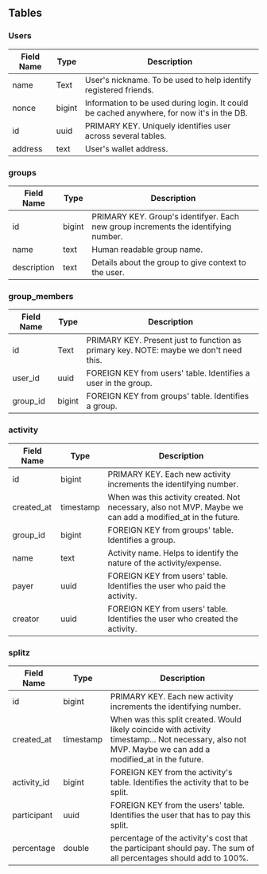 ## Tables

### Users

| Field Name | Type | Description |
|---|---|---|
| name | Text | User's nickname. To be used to help identify registered friends. |
| nonce | bigint | Information to be used during login. It could be cached anywhere, for now it's in the DB. |
| id | uuid | PRIMARY KEY. Uniquely identifies user across several tables. |
| address | text | User's wallet address. |


### groups

| Field Name | Type | Description |
|---|---|---|
| id | bigint | PRIMARY KEY. Group's identifyer. Each new group increments the identifying number. |
| name | text | Human readable group name. |
| description | text | Details about the group to give context to the user. |


### group_members

| Field Name | Type | Description |
|---|---|---|
| id | Text | PRIMARY KEY. Present just to function as primary key. NOTE: maybe we don't need this. |
| user_id | uuid | FOREIGN KEY from users' table. Identifies a user in the group. |
| group_id | bigint | FOREIGN KEY from groups' table. Identifies a group. |


### activity

| Field Name | Type | Description |
|---|---|---|
| id | bigint | PRIMARY KEY. Each new activity increments the identifying number. |
| created_at | timestamp | When was this activity created. Not necessary, also not MVP. Maybe we can add a modified_at in the future. |
| group_id | bigint | FOREIGN KEY from groups' table. Identifies a group. |
| name | text | Activity name. Helps to identify the nature of the activity/expense. |
| payer | uuid | FOREIGN KEY from users' table. Identifies the user who paid the activity. |
| creator | uuid | FOREIGN KEY from users' table. Identifies the user who created the activity. |


### splitz

| Field Name | Type | Description |
|---|---|---|
| id | bigint | PRIMARY KEY. Each new activity increments the identifying number. |
| created_at | timestamp | When was this split created. Would likely coincide with activity timestamp... Not necessary, also not MVP. Maybe we can add a modified_at in the future. |
| activity_id | bigint | FOREIGN KEY from the activity's table. Identifies the activity that to be split. |
| participant | uuid | FOREIGN KEY from the users' table. Identifies the user that has to pay this split. |
| percentage | double | percentage of the activity's cost that the participant should pay. The sum of all percentages should add to 100%. | 
